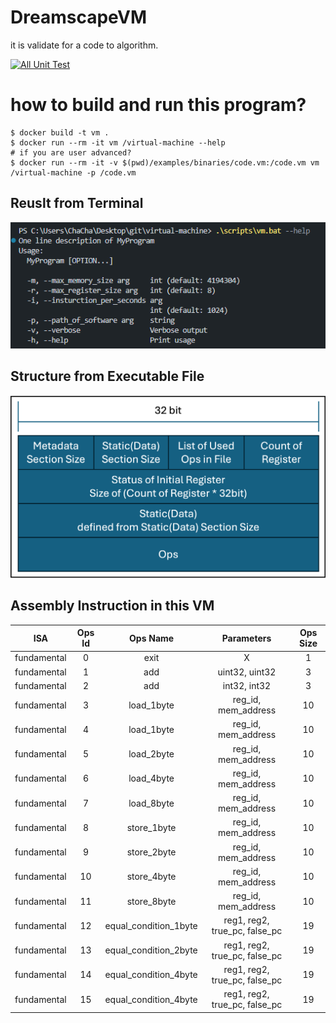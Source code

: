 # DreamscapeVM
it is validate for a code to algorithm.

[![All Unit Test](https://github.com/virtual-machine-created-by-myself/virtual-machine/actions/workflows/build_test.yaml/badge.svg?branch=main)](https://github.com/virtual-machine-created-by-myself/virtual-machine/actions/workflows/build_test.yaml)

# how to build and run this program?

```
$ docker build -t vm .
$ docker run --rm -it vm /virtual-machine --help
# if you are user advanced?
$ docker run --rm -it -v $(pwd)/examples/binaries/code.vm:/code.vm vm /virtual-machine -p /code.vm
```

## Reuslt from Terminal

![](/docs/img1.png)

## Structure from Executable File

![](/docs/img2.png)

## Assembly Instruction in this VM

ISA|Ops Id|Ops Name|Parameters|Ops Size
:---:|:---:|:---:|:---:|:---:|
fundamental|0|exit|X|1
fundamental|1|add|uint32, uint32|3
fundamental|2|add|int32, int32|3
fundamental|3|load_1byte|reg_id, mem_address|10
fundamental|4|load_1byte|reg_id, mem_address|10
fundamental|5|load_2byte|reg_id, mem_address|10
fundamental|6|load_4byte|reg_id, mem_address|10
fundamental|7|load_8byte|reg_id, mem_address|10
fundamental|8|store_1byte|reg_id, mem_address|10
fundamental|9|store_2byte|reg_id, mem_address|10
fundamental|10|store_4byte|reg_id, mem_address|10
fundamental|11|store_8byte|reg_id, mem_address|10
fundamental|12|equal_condition_1byte|reg1, reg2, true_pc, false_pc|19
fundamental|13|equal_condition_2byte|reg1, reg2, true_pc, false_pc|19
fundamental|14|equal_condition_4byte|reg1, reg2, true_pc, false_pc|19
fundamental|15|equal_condition_4byte|reg1, reg2, true_pc, false_pc|19
